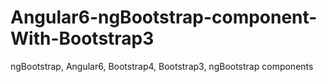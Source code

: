 # Angular6-ngBootstrap-component-With-Bootstrap3
ngBootstrap, Angular6, Bootstrap4, Bootstrap3, ngBootstrap components
